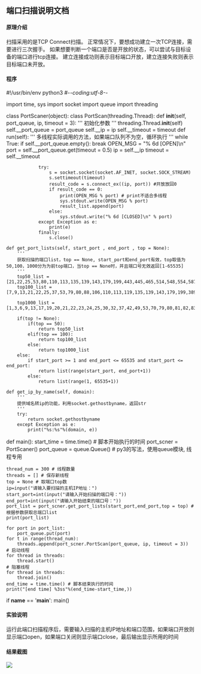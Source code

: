 ## 端口扫描说明文档

#### 原理介绍

扫描采用的是TCP Connect扫描。 
正常情况下，要想成功建立一次TCP连接，需要进行三次握手。 
如果想要判断一个端口是否是开放的状态，可以尝试与目标设备的端口进行tcp连接。 
建立连接成功则表示目标端口开放，建立连接失败则表示目标端口未开放。

#### 程序 

#!/usr/bin/env python3
#-*-coding:utf-8-*-

import time, sys
import socket
import queue
import threading

class PortScaner(object):
    class PortScan(threading.Thread):
        def __init__(self, port_queue, ip, timeout = 3):
            '''
            初始化参数
            '''
            threading.Thread.__init__(self)
            self.__port_queue = port_queue
            self.__ip = ip
            self.__timeout = timeout
        def run(self):
            '''
            多线程实际调用的方法，如果端口队列不为空，循环执行
            '''
            while True:
                if self.__port_queue.empty():
                    break
                OPEN_MSG = "% 6d [OPEN]\n"
                port = self.__port_queue.get(timeout = 0.5)
                ip  = self.__ip
                timeout = self.__timeout

                try:
                    s = socket.socket(socket.AF_INET, socket.SOCK_STREAM)
                    s.settimeout(timeout)
                    result_code = s.connect_ex((ip, port)) #开放放回0
                    if result_code == 0:
                        print(OPEN_MSG % port) # print不适合多线程
                        sys.stdout.write(OPEN_MSG % port)
                        result_list.append(port)
                    else:
                        sys.stdout.write("% 6d [CLOSED]\n" % port)
                except Exception as e:
                    print(e)
                finally:
                    s.close()
    
    def get_port_lists(self, start_port , end_port , top = None):
        '''
        获取扫描的端口list，top == None, start_port和end_port有效，top取值为50,100，1000分为为前top端口，当top == None时，并且端口号无效返回[1-65535]
        '''
        top50_list = [21,22,25,53,80,110,113,135,139,143,179,199,443,445,465,514,548,554,587,646,993,995,1025,1026,1433,1720,1723,2000,3306,3389,5060,5666,5900,6001,8000,8008,8080,8443,8888,10000,32768,49152,49154]
        top100_list = [7,9,13,21,22,25,37,53,79,80,88,106,110,113,119,135,139,143,179,199,389,427,443,444,465,513,514,543,548,554,587,631,646,873,990,993,995,1025,1026,1027,1028,1110,1433,1720,1723,1755,1900,2000,2049,2121,2717,3000,3128,3306,3389,3986,4899,5000,5009,5051,5060,5101,5190,5357,5432,5631,5666,5800,5900,6000,6646,7070,8000,8008,8080,8443,8888,9100,9999,32768,49152,49153,49154,49155,49156]
        
        top1000_list = [1,3,6,9,13,17,19,20,21,22,23,24,25,30,32,37,42,49,53,70,79,80,81,82,83,84,88,89,99,106,109,110,113,119,125,135,139,143,146,161,163,179,199,211,222,254,255,259,264,280,301,306,311,340,366,389,406,416,425,427,443,444,458,464,481,497,500,512,513,514,524,541,543,544,548,554,563,587,593,616,625,631,636,646,648,666,667,683,687,691,700,705,711,714,720,722,726,749,765,777,783,787,800,808,843,873,880,888,898,900,901,902,911,981,987,990,992,995,999,1000,1001,1007,1009,1010,1021,1022,1023,1024,1025,1026,1027,1028,1029,1030,1031,1032,1033,1034,1035,1036,1037,1038,1039,1040,1041,1042,1043,1044,1045,1046,1047,1048,1049,1050,1051,1052,1053,1054,1055,1056,1057,1058,1059,1060,1061,1062,1063,1064,1065,1066,1067,1068,1069,1070,1071,1072,1073,1074,1075,1076,1077,1078,1079,1080,1081,1082,1083,1084,1085,1086,1087,1088,1089,1090,1091,1092,1093,1094,1095,1096,1097,1098,1099,1102,1104,1105,1106,1107,1110,1111,1112,1113,1117,1119,1121,1122,1123,1126,1130,1131,1137,1141,1145,1147,1148,1151,1154,1163,1164,1165,1169,1174,1183,1185,1186,1192,1198,1201,1213,1216,1217,1233,1236,1244,1247,1259,1271,1277,1287,1296,1300,1309,1310,1322,1328,1334,1352,1417,1433,1443,1455,1461,1494,1500,1503,1521,1524,1533,1556,1580,1583,1594,1600,1641,1658,1666,1687,1700,1717,1718,1719,1720,1723,1755,1761,1782,1801,1805,1812,1839,1862,1863,1875,1900,1914,1935,1947,1971,1974,1984,1998,1999,2000,2001,2002,2003,2004,2005,2006,2007,2008,2009,2013,2020,2021,2030,2033,2034,2038,2040,2041,2042,2045,2046,2047,2048,2065,2068,2099,2103,2105,2106,2111,2119,2121,2126,2135,2144,2160,2170,2179,2190,2196,2200,2222,2251,2260,2288,2301,2323,2366,2381,2382,2393,2399,2401,2492,2500,2522,2525,2557,2601,2604,2607,2638,2701,2710,2717,2725,2800,2809,2811,2869,2875,2909,2920,2967,2998,3000,3003,3005,3006,3011,3013,3017,3030,3052,3071,3077,3128,3168,3211,3221,3260,3268,3283,3300,3306,3322,3323,3324,3333,3351,3367,3369,3370,3371,3389,3404,3476,3493,3517,3527,3546,3551,3580,3659,3689,3703,3737,3766,3784,3800,3809,3814,3826,3827,3851,3869,3871,3878,3880,3889,3905,3914,3918,3920,3945,3971,3986,3995,3998,4000,4001,4002,4003,4004,4005,4045,4111,4125,4129,4224,4242,4279,4321,4343,4443,4444,4445,4449,4550,4567,4662,4848,4899,4998,5000,5001,5002,5003,5009,5030,5033,5050,5054,5060,5080,5087,5100,5101,5120,5190,5200,5214,5221,5225,5269,5280,5298,5357,5405,5414,5431,5440,5500,5510,5544,5550,5555,5560,5566,5631,5633,5666,5678,5718,5730,5800,5801,5810,5815,5822,5825,5850,5859,5862,5877,5900,5901,5902,5903,5906,5910,5915,5922,5925,5950,5952,5959,5960,5961,5962,5987,5988,5998,5999,6000,6001,6002,6003,6004,6005,6006,6009,6025,6059,6100,6106,6112,6123,6129,6156,6346,6389,6502,6510,6543,6547,6565,6566,6580,6646,6666,6667,6668,6689,6692,6699,6779,6788,6792,6839,6881,6901,6969,7000,7001,7004,7007,7019,7025,7070,7100,7103,7106,7200,7402,7435,7443,7496,7512,7625,7627,7676,7741,7777,7800,7911,7920,7937,7999,8000,8001,8007,8008,8009,8010,8021,8031,8042,8045,8080,8081,8082,8083,8084,8085,8086,8087,8088,8089,8093,8099,8180,8192,8193,8200,8222,8254,8290,8291,8300,8333,8383,8400,8402,8443,8500,8600,8649,8651,8654,8701,8800,8873,8888,8899,8994,9000,9001,9002,9009,9010,9040,9050,9071,9080,9090,9099,9100,9101,9102,9110,9200,9207,9220,9290,9415,9418,9485,9500,9502,9535,9575,9593,9594,9618,9666,9876,9877,9898,9900,9917,9929,9943,9968,9998,9999,10000,10001,10002,10003,10009,10012,10024,10082,10180,10215,10243,10566,10616,10621,10626,10628,10778,11110,11967,12000,12174,12265,12345,13456,13722,13782,14000,14238,14441,15000,15002,15003,15660,15742,16000,16012,16016,16018,16080,16113,16992,17877,17988,18040,18101,18988,19101,19283,19315,19350,19780,19801,19842,20000,20005,20031,20221,20828,21571,22939,23502,24444,24800,25734,26214,27000,27352,27355,27715,28201,30000,30718,30951,31038,31337,32768,32769,32770,32771,32772,32773,32774,32775,32776,32777,32778,32779,32780,32781,32782,32783,32784,33354,33899,34571,34572,35500,38292,40193,40911,41511,42510,44176,44442,44501,45100,48080,49152,49153,49154,49155,49156,49157,49158,49159,49160,49163,49165,49167,49175,49400,49999,50000,50001,50002,50006,50300,50389,50500,50636,50800,51103,51493,52673,52822,52848,52869,54045,54328,55055,55555,55600,56737,57294,57797,58080,60020,60443,61532,61900,62078,63331,64623,64680,65000,65129,65389]
    
        if(top != None):
            if(top == 50):
                return top50_list
            elif(top == 100):
                return top100_list
            else:
                return top1000_list
        else:
            if start_port >= 1 and end_port <= 65535 and start_port <= end_port:
                return list(range(start_port, end_port+1))
            else:
                return list(range(1, 65535+1))
    
    def get_ip_by_name(self, domain):
        '''
        提供域名转ip的功能，利用socket.gethostbyname，返回str
        '''
        try:
            return socket.gethostbyname
        except Exception as e:
            print("%s:%s"%(domain, e))

def main():
    start_time = time.time() # 脚本开始执行的时间
    port_scner = PortScaner()
    port_queue = queue.Queue() # py3的写法，使用queue模块, 线程专用
    
    thread_num = 300 # 线程数量
    threads = [] # 保存新线程
    top = None # 取端口top数
    ip=input("请输入要扫描的主机IP地址：")
    start_port=int(input("请输入开始扫描的端口号："))
    end_port=int(input("请输入开始结束的端口号："))
    port_list = port_scner.get_port_lists(start_port,end_port,top = top) # 根据参数获取总端口list
    print(port_list)
    
    for port in port_list:
        port_queue.put(port)
    for t in range(thread_num):
        threads.append(port_scner.PortScan(port_queue, ip, timeout = 3))
    # 启动线程
    for thread in threads:
        thread.start()
    # 阻塞线程
    for thread in threads:
        thread.join()
    end_time = time.time() # 脚本结束执行的时间
    print("[end time] %3ss"%(end_time-start_time,))
if __name__ == '__main__':
    main()

#### 实验说明

运行此端口扫描程序后，需要输入扫描的主机IP地址和端口范围，如果端口开放则显示端口open，如果端口关闭则显示端口close，最后输出显示所用的时间

#### 结果截图

![](C:\Users\小灰灰的电脑\Desktop\jieguo.png)



